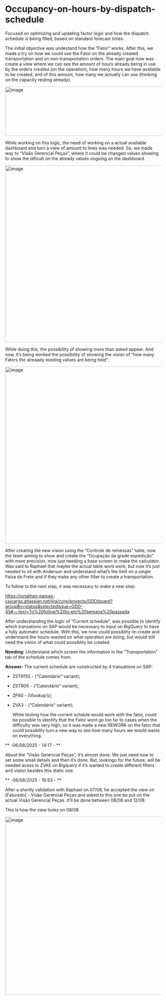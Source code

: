 # Occupancy-on-hours-by-dispatch-schedule
Focused on optimizing and updating factor logic and how the dispatch schedule is being filled, based on standard forecast times.

  The initial objective was undestand how the “Fator” works. After this, we made a try on how we could use the Fator on the already created transportation and on non-transportation orders.
The main goal now was create a view where we can see the amount of hours already being in use by the orders created (on the operation), how many hours we have avaliable to be created, and of this amount, how many we actually can use (thinking on the capacity resting already).

<img width="747" height="159" alt="image" src="https://github.com/user-attachments/assets/8d048338-4889-4505-a5d9-87f19eb04d89" />

  While working on this logic, the need of working on a actual avaliable dashboard and turn a view of amount to lines was needed. So, we made way to “Visão Gerencial Peças”, where it could be changed values showing to show the dificult on the already values ongoing on the dashboard.

<img width="1024" height="572" alt="image" src="https://github.com/user-attachments/assets/b3a184af-32a9-4c6f-a0f5-f89a6e1c8a89" />

  While doing this, the possibility of showing more than asked appear. And now, it’s being worked the possibility of showing the vision of “how many Fators the alreaady existing values are being held”.

<img width="1024" height="572" alt="image" src="https://github.com/user-attachments/assets/884c3d09-4546-4d74-8c67-35ca02705485" />

  After creating the new vision using the “Controle de remessas” table, now the team aiming to show and create the “Ocupação da grade expedição” with more precision, now just needing a base screen to make the calculator.
Was said to Raphael that maybe the actual table wont work, but now it’s just needed to sit with Anderson and understand what’s the limit on a single Faixa de Frete and if they make any other filter to create a transportation.

  To follow to the next step, it was necessary to make a new step:

https://jonathan-paixao-csicargo.atlassian.net/jira/core/projects/GDD/board?groupBy=status&selectedIssue=GDD-45#:~:text=To%20follow%20to,em%20semana%20passada

  After understanding the logic of “Current schedule”, was possible to identify which transations on SAP would be necessary to input on BigQuery to have a fully automatic schedule. With this, we now could possiblity re-create and understand the hours-wasted on what operation are doing, but would still need the vision of what could possiblity be created.

**Needing:**
  Understand which screen the information in the "Transportation" tab of the schedule comes from.

**Answer:**
  The current schedule are constructed by 4 transations on SAP:
- ZSTR155 - (“Calendário” variant);
- ZSTR06 - (“Calendário” variant);
- ZP80 - (Vlookup’s);
- ZVA3 - (“Calendário” variant);

  While testing how the current schdule would work with the fator, could be possible to identify that the Fator wont go too far to cases when the difficulty was very high, so it was made a new REWORK on the fator that could possiblity turn a new way to see how many hours we would waste on everything.

**  -06/08/2025 - 14:17 - **

About the “Visão Gerencial Peças”, it’s almost done. We just need now to set some small details and then it’s done. But, lookingo for the future, will be needed acess to ZVAE on Bigquery if it’s wanted to create different filters and vision besides this static one.

**  -08/08/2025 - 16:53 - **

After a shortly validation with Raphael on 07/08, he accepted the view on [Faturado] - Visão Gerencial Peças and asked to this one be put on the actual Visão Gerencial Peças. It’ll be done between 08/08 and 12/08.

This is how the view looks on 08/08

<img width="1024" height="576" alt="image" src="https://github.com/user-attachments/assets/5ac15b81-6960-443b-b692-84cea6e4dbcf" />
